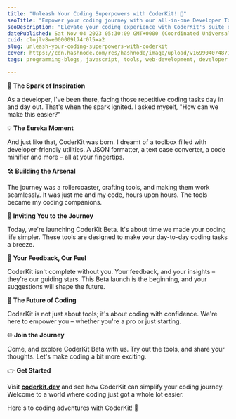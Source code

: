 ```yaml
---
title: "Unleash Your Coding Superpowers with CoderKit! 🚀"
seoTitle: "Empower your coding journey with our all-in-one Developer Toolkit"
seoDescription: "Elevate your coding experience with CoderKit's suite of developer utilities. Explore time-saving tools and enhance productivity."
datePublished: Sat Nov 04 2023 05:30:09 GMT+0000 (Coordinated Universal Time)
cuid: clojlv8we000009l74r0l5xa2
slug: unleash-your-coding-superpowers-with-coderkit
cover: https://cdn.hashnode.com/res/hashnode/image/upload/v1699040748718/26d48564-dbaa-49b9-a0fe-1a655bebb269.png
tags: programming-blogs, javascript, tools, web-development, developer

---
```


🚀 **The Spark of Inspiration**

As a developer, I've been there, facing those repetitive coding tasks day in and day out. That's when the spark ignited. I asked myself, "How can we make this easier?"

💡 **The Eureka Moment**

And just like that, CoderKit was born. I dreamt of a toolbox filled with developer-friendly utilities. A JSON formatter, a text case converter, a code minifier and more – all at your fingertips.

🛠️ **Building the Arsenal**

The journey was a rollercoaster, crafting tools, and making them work seamlessly. It was just me and my code, hours upon hours. The tools became my coding companions.

👥 **Inviting You to the Journey**

Today, we're launching CoderKit Beta. It's about time we made your coding life simpler. These tools are designed to make your day-to-day coding tasks a breeze.

🤝 **Your Feedback, Our Fuel**

CoderKit isn't complete without you. Your feedback, and your insights – they're our guiding stars. This Beta launch is the beginning, and your suggestions will shape the future.

🔮 **The Future of Coding**

CoderKit is not just about tools; it's about coding with confidence. We're here to empower you – whether you're a pro or just starting.

🌐 **Join the Journey**

Come, and explore CoderKit Beta with us. Try out the tools, and share your thoughts. Let's make coding a bit more exciting.

👉 **Get Started**

Visit [**coderkit.dev**](https://bit.ly/3QIEC2J) and see how CoderKit can simplify your coding journey. Welcome to a world where coding just got a whole lot easier.

Here's to coding adventures with CoderKit! 🎉